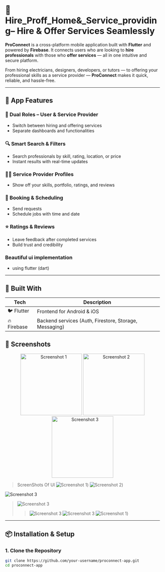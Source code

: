 # 🔧 Hire_Proff_Home&_Service_providing– Hire & Offer Services Seamlessly

**ProConnect** is a cross-platform mobile application built with **Flutter** and powered by **Firebase**. It connects users who are looking to **hire professionals** with those who **offer services** — all in one intuitive and secure platform.

From hiring electricians, designers, developers, or tutors — to offering your professional skills as a service provider — **ProConnect** makes it quick, reliable, and hassle-free.

---

## 📱 App Features

### 👥 Dual Roles – User & Service Provider
- Switch between hiring and offering services
- Separate dashboards and functionalities

### 🔍 Smart Search & Filters
- Search professionals by skill, rating, location, or price
- Instant results with real-time updates

### 🧑‍💼 Service Provider Profiles
- Show off your skills, portfolio, ratings, and reviews

### 📅 Booking & Scheduling
- Send requests
- Schedule jobs with time and date

### ⭐ Ratings & Reviews
- Leave feedback after completed services
- Build trust and credibility

### Beautiful ui implementation
- using flutter (dart)

---

## 🔧 Built With

| Tech           | Description                     |
|----------------|---------------------------------|
| 🐦 Flutter      | Frontend for Android & iOS      |
| 🔥 Firebase     | Backend services (Auth, Firestore, Storage, Messaging) |

## 📸 Screenshots
<p align="center">
  <img src="./hireproffimages/image1.jpg" alt="Screenshot 1" width="200"/>
  <img src="./hireproffimages/image3" alt="Screenshot 2" width="200"/>
  <img src="./hireproffimages/image2" alt="Screenshot 3" width="200"/>
</p>

> ScreenShots Of UI
![Screenshot 1](./hireproffimages/image1.jpg))  ![Screenshot 2](./hireproffimages/image2.jpg))

![Screenshot 3](./hireproffimages/image3.jpg)
> ![Screenshot 3](./hireproffimages/image4.jpg)
> > ![Screenshot 3](./hireproffimages/image5.jpg)
> ![Screenshot 3](./hireproffimages/image6.jpg)
> > ![Screenshot 1](./hireproffimages/image7.jpg))  

---

## 📦 Installation & Setup

### 1. Clone the Repository

```bash
git clone https://github.com/your-username/proconnect-app.git
cd proconnect-app
